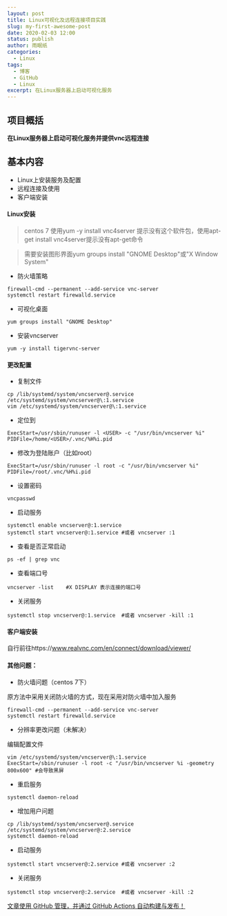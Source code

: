 ```yaml
---
layout: post
title: Linux可视化及远程连接项目实践
slug: my-first-awesome-post
date: 2020-02-03 12:00
status: publish
author: 雨眠纸
categories: 
  - Linux
tags: 
  - 博客
  - GitHub
  - Linux
excerpt: 在Linux服务器上启动可视化服务
---
```


## 项目概括
**在Linux服务器上启动可视化服务并提供vnc远程连接**

## 基本内容

* Linux上安装服务及配置
* 远程连接及使用
* 客户端安装

#### Linux安装

> centos 7 使用yum -y install vnc4server 提示没有这个软件包，使用apt-get install vnc4server提示没有apt-get命令

> 需要安装图形界面yum groups install "GNOME Desktop"或"X Window System"

* 防火墙策略
```
firewall-cmd --permanent --add-service vnc-server
systemctl restart firewalld.service
```
* 可视化桌面
```
yum groups install "GNOME Desktop"
```
* 安装vncserver
```
yum -y install tigervnc-server
```

#### 更改配置

* 复制文件
```
cp /lib/systemd/system/vncserver@.service /etc/systemd/system/vncserver@\:1.service
vim /etc/systemd/system/vncserver@\:1.service
```
* 定位到
```
ExecStart=/usr/sbin/runuser -l <USER> -c "/usr/bin/vncserver %i"
PIDFile=/home/<USER>/.vnc/%H%i.pid
```
* 修改为登陆账户（比如root）
```
ExecStart=/usr/sbin/runuser -l root -c "/usr/bin/vncserver %i"
PIDFile=/root/.vnc/%H%i.pid
```
* 设置密码
```
vncpasswd
```
* 启动服务
```
systemctl enable vncserver@:1.service 
systemctl start vncserver@:1.service #或者 vncserver :1
```
* 查看是否正常启动
```
ps -ef | grep vnc
```
* 查看端口号
```
vncserver -list    #X DISPLAY 表示连接的端口号
```

* 关闭服务
```
systemctl stop vncserver@:1.service  #或者 vncserver -kill :1
```
#### 客户端安装
自行前往https://www.realvnc.com/en/connect/download/viewer/

#### 其他问题：
* 防火墙问题（centos 7下）

原方法中采用关闭防火墙的方式，现在采用对防火墙中加入服务
```
firewall-cmd --permanent --add-service vnc-server
systemctl restart firewalld.service
```

* 分辨率更改问题（未解决）

编辑配置文件
```
vim /etc/systemd/system/vncserver@\:1.service
ExecStart=/sbin/runuser -l root -c "/usr/bin/vncserver %i -geometry 800x600" #会导致黑屏
```
* 重启服务
```
systemctl daemon-reload 
```
* 增加用户问题
```
cp /lib/systemd/system/vncserver@.service /etc/systemd/system/vncserver@:2.service
systemctl daemon-reload
```
* 启动服务
```
systemctl start vncserver@:2.service #或者 vncserver :2
```
* 关闭服务
```
systemctl stop vncserver@:2.service  #或者 vncserver -kill :2
```


<u>文章使用 GitHub 管理，并通过 GitHub Actions 自动构建与发布！</u>
